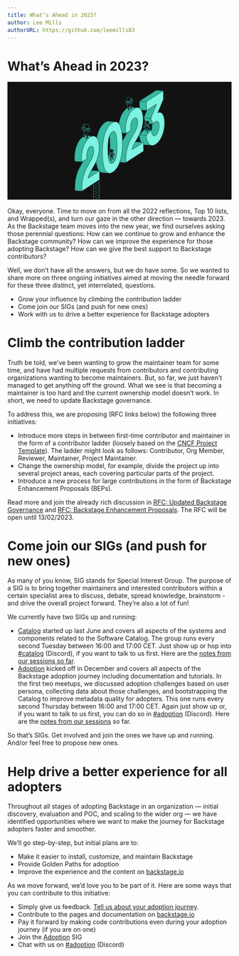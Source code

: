 ```yaml
---
title: What’s Ahead in 2023?
author: Lee Mills
authorURL: https://github.com/leemills83
---
```


# What’s Ahead in 2023?

![Fewer “vibes” and more climbs (up the contribution ladder)](assets/2023-02-06/whats-ahead.png)

Okay, everyone. Time to move on from all the 2022 reflections, Top 10 lists, and Wrapped(s), and turn our gaze in the other direction — towards 2023. As the Backstage team moves into the new year, we find ourselves asking those perennial questions: How can we continue to grow and enhance the Backstage community? How can we improve the experience for those adopting Backstage? How can we give the best support to Backstage contributors?

<!--truncate-->

Well, we don’t have all the answers, but we do have some. So we wanted to share more on three ongoing initiatives aimed at moving the needle forward for these three distinct, yet interrelated, questions.

- Grow your influence by climbing the contribution ladder
- Come join our SIGs (and push for new ones)
- Work with us to drive a better experience for Backstage adopters

# Climb the contribution ladder

Truth be told, we’ve been wanting to grow the maintainer team for some time, and have had multiple requests from contributors and contributing organizations wanting to become maintainers. But, so far, we just haven’t managed to get anything off the ground. What we see is that becoming a maintainer is too hard and the current ownership model doesn’t work. In short, we need to update Backstage governance.

To address this, we are proposing (RFC links below) the following three initiatives:

- Introduce more steps in between first-time contributor and maintainer in the form of a contributor ladder (loosely based on the [CNCF Project Template](https://github.com/cncf/project-template/blob/main/CONTRIBUTOR_LADDER.md)). The ladder might look as follows: Contributor, Org Member, Reviewer, Maintainer, Project Maintainer.
- Change the ownership model, for example, divide the project up into several project areas, each covering particular parts of the project.
- Introduce a new process for large contributions in the form of Backstage Enhancement Proposals (BEPs).

Read more and join the already rich discussion in [RFC: Updated Backstage Governance](https://github.com/backstage/backstage/issues/15317) and [RFC: Backstage Enhancement Proposals](https://github.com/backstage/backstage/issues/15318). The RFC will be open until 13/02/2023.

# Come join our SIGs (and push for new ones)

As many of you know, SIG stands for Special Interest Group. The purpose of a SIG is to bring together maintainers and interested contributors within a certain specialist area to discuss, debate, spread knowledge, brainstorm - and drive the overall project forward. They’re also a lot of fun!

We currently have two SIGs up and running:

- [Catalog](https://github.com/backstage/community/tree/main/sigs/sig-catalog?utm_campaign=Newsletters%20Sent&utm_medium=email&_hsmi=241130993&_hsenc=p2ANqtz-9fx-nTmQga2j12NqzZaL-lYPq-xQjDoXcWKe_JUoa2RGlK65R9j0CIygfYILr0tGEQSvRVN9xzhiJ6LmVxBthKnStfSA&utm_content=241130993&utm_source=hs_email) started up last June and covers all aspects of the systems and components related to the Software Catalog. The group runs every second Tuesday between 16:00 and 17:00 CET. Just show up or hop into [#catalog](https://discord.com/channels/687207715902193673/923144214580191282) (Discord), if you want to talk to us first. Here are the [notes from our sessions so far](https://docs.google.com/document/d/1xg57CDfX2R5jTGbbWANzifm2szEb664kuTwfEEvKgZU/edit#heading=h.iw0hjv6xfb9e).
- [Adoption](https://github.com/backstage/community/tree/main/sigs/sig-adoption?utm_campaign=Newsletters%20Sent&utm_medium=email&_hsmi=241130993&_hsenc=p2ANqtz-9CAxtT8JSeJZPh41o3ZnDBi0VBFpbL6fEqXInr9HHOFhU3JAo8HekKg1JzE5rhGP5zOaHcsYDd1YxJWNHw-eSk5mLWkA&utm_content=241130993&utm_source=hs_email) kicked off in December and covers all aspects of the Backstage adoption journey including documentation and tutorials. In the first two meetups, we discussed adoption challenges based on user persona, collecting data about those challenges, and bootstrapping the Catalog to improve metadata quality for adopters. This one runs every second Thursday between 16:00 and 17:00 CET. Again just show up or, if you want to talk to us first, you can do so in [#adoption](https://discord.com/channels/687207715902193673/1045031039061479536) (Discord). Here are the [notes from our sessions](https://docs.google.com/document/d/1zeYSzXYgh897bxPQmwy2btOwCFlEjlUDLf00riySLRc/edit?_hsmi=241130993&_hsenc=p2ANqtz-_nPuE5hW4fnbhJ5-uK8r5HisSTU7rkslKirvqu0g-vdynbitPVYF2AVLAatos2dLoxb2Bgx_g4LBgH02kXoq7_Acd43Q#heading=h.iw0hjv6xfb9e) so far.

So that’s SIGs. Get involved and join the ones we have up and running. And/or feel free to propose new ones.

# Help drive a better experience for all adopters

Throughout all stages of adopting Backstage in an organization — initial discovery, evaluation and POC, and scaling to the wider org — we have identified opportunities where we want to make the journey for Backstage adopters faster and smoother.

We’ll go step-by-step, but initial plans are to:

- Make it easier to install, customize, and maintain Backstage
- Provide Golden Paths for adoption
- Improve the experience and the content on [backstage.io](https://backstage.io/docs/overview/what-is-backstage)

As we move forward, we’d love you to be part of it. Here are some ways that you can contribute to this initiative:

- Simply give us feedback. [Tell us about your adoption journey](https://spotify.co1.qualtrics.com/jfe/form/SV_cuxhYPB6oQDu7gW).
- Contribute to the pages and documentation on [backstage.io](https://backstage.io/docs/overview/what-is-backstage)
- Pay it forward by making code contributions even during your adoption journey (if you are on one)
- Join the [Adoption](https://github.com/backstage/community/tree/main/sigs/sig-adoption?utm_campaign=Newsletters%20Sent&utm_medium=email&_hsmi=241130993&_hsenc=p2ANqtz-9CAxtT8JSeJZPh41o3ZnDBi0VBFpbL6fEqXInr9HHOFhU3JAo8HekKg1JzE5rhGP5zOaHcsYDd1YxJWNHw-eSk5mLWkA&utm_content=241130993&utm_source=hs_email) SIG
- Chat with us on [#adoption](https://discord.com/channels/687207715902193673/1045031039061479536) (Discord)
